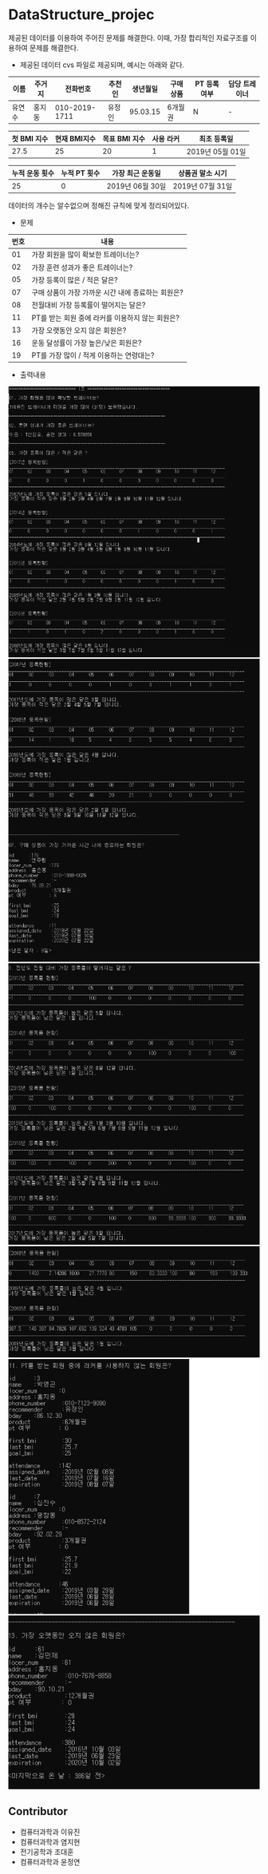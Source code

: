 # DataStructure_projec

제공된 데이터를 이용하여 주어진 문제를 해결한다.
이때, 가장 합리적인 자료구조를 이용하여 문제를 해결한다.
  
  
    
   
  
- 제공된 데이터
cvs 파일로 제공되며, 예시는 아래와 같다.


이름 | 주거지 | 	전화번호| 추천인 |	생년월일| 구매상품 | PT 등록 여부 |	담당 트레이너 
------ | -----| -------------- | ----- | -------- | ------- | -- | ---- 
유연수 |	홍지동 |	010-2019-1711 |	유정인 |	95.03.15 |	6개월권 |	N |	-


첫 BMI 지수 |	현재 BMI지수 |	목표 BMI 지수	| 사용 라커	| 최초 등록일  
--- | --- | ---- | -- | ---------------- 
27.5 |	25 |	20 |	1 |	2019년 05월 01일 


누적 운동 횟수 |	누적 PT 횟수 |	가장 최근 운동일 |	상품권 말소 시기
-- | ---- | ------------ | ----------------
25 |	0 | 2019년 06월 30일 |	2019년 07월 31일
 
 
데이터의 개수는 알수없으며 정해진 규칙에 맞게 정리되어있다.

  
    
      
        
        

- 문제


번호 | 내용
---- | -----------------------------------------
01 | 가장 회원을 많이 확보한 트레이너는?
02 | 가장 훈련 성과가 좋은 트레이너는?
05 | 가장 등록이 많은 / 적은 달은?
07 | 구매 상품이 가장 가까운 시간 내에 종료하는 회원은?
08 | 전월대비 가장 등록률이 떨어지는 달은?
11 | PT를 받는 회원 중에 라커를 이용하지 않는 회원은?
13 | 가장 오랫동안 오지 않은 회원은?
16 | 운동 달성률이 가장 높은/낮은 회원은?
19 | PT를 가장 많이 / 적게 이용하는 연령대는?


  
    
      
        
        
- 출력내용


![1](./image/1.png)
![2](./image/2.png)
![3](./image/3.png)
![4](./image/4.png)
![5](./image/5.png)
![6](./image/6.png)

  
    
      
      

## Contributor
- 컴퓨터과학과 이유진
- 컴퓨터과학과 염지현
- 전기공학과 조대훈
- 컴퓨터과학과 윤정연
